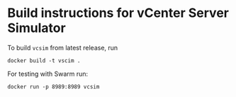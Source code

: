 # Build instructions for vCenter Server Simulator

To build `vcsim` from latest release, run

```
docker build -t vscim .
```

For testing with Swarm run:
```
docker run -p 8989:8989 vcsim
```
